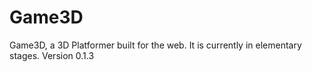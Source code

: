 # Game3D

Game3D, a 3D Platformer built for the web. It is currently in elementary stages. Version 0.1.3
